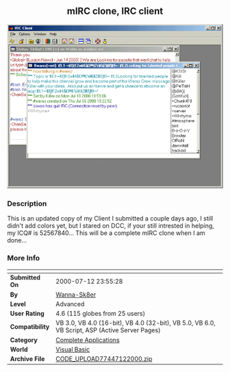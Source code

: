 ﻿<div align="center">

## mIRC clone, IRC client

<img src="PIC2000712239491972.gif">
</div>

### Description

This is an updated copy of my Client I submitted a couple days ago, I still didn't add colors yet, but I stared on DCC, if your still intrested in helping, my ICQ# is 52567840... This will be a complete mIRC clone when I am done...
 
### More Info
 


<span>             |<span>
---                |---
**Submitted On**   |2000-07-12 23:55:28
**By**             |[Wanna\-Sk8er](https://github.com/Planet-Source-Code/PSCIndex/blob/master/ByAuthor/wanna-sk8er.md)
**Level**          |Advanced
**User Rating**    |4.6 (115 globes from 25 users)
**Compatibility**  |VB 3\.0, VB 4\.0 \(16\-bit\), VB 4\.0 \(32\-bit\), VB 5\.0, VB 6\.0, VB Script, ASP \(Active Server Pages\) 
**Category**       |[Complete Applications](https://github.com/Planet-Source-Code/PSCIndex/blob/master/ByCategory/complete-applications__1-27.md)
**World**          |[Visual Basic](https://github.com/Planet-Source-Code/PSCIndex/blob/master/ByWorld/visual-basic.md)
**Archive File**   |[CODE\_UPLOAD77447122000\.zip](https://github.com/Planet-Source-Code/wanna-sk8er-mirc-clone-irc-client__1-9736/archive/master.zip)








